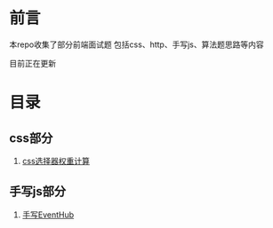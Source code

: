 # 前言

本repo收集了部分前端面试题 包括css、http、手写js、算法题思路等内容

目前正在更新

# 目录

## css部分

1. [css选择器权重计算](https://github.com/Gy-coder/frontend-offer/blob/master/%E5%89%8D%E7%AB%AF%E5%89%91%E6%8C%87offer/css/css%E9%80%89%E6%8B%A9%E5%99%A8%E6%9D%83%E9%87%8D.md)


## 手写js部分

1. [手写EventHub](https://github.com/Gy-coder/frontend-offer/blob/master/js%E4%B8%93%E7%B2%BE/EventHub/EventHub.md)